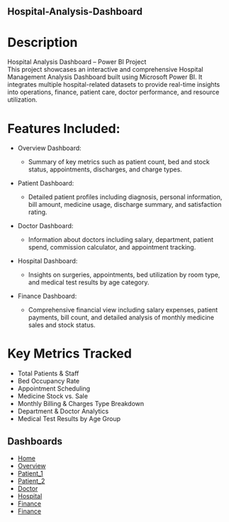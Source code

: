 ## Hospital-Analysis-Dashboard

# Description
Hospital Analysis Dashboard – Power BI Project  
This project showcases an interactive and comprehensive Hospital Management Analysis Dashboard built using Microsoft Power BI. It integrates multiple hospital-related datasets to provide real-time insights into operations, finance, patient care, doctor performance, and resource utilization.

# Features Included:
- Overview Dashboard:
    - Summary of key metrics such as patient count, bed and stock status, appointments, discharges, and charge types.
- Patient Dashboard:  
    - Detailed patient profiles including diagnosis, personal information, bill amount, medicine usage, discharge summary, and satisfaction rating.

- Doctor Dashboard:  
    - Information about doctors including salary, department, patient spend, commission calculator, and appointment tracking.

- Hospital Dashboard:  
    - Insights on surgeries, appointments, bed utilization by room type, and medical test results by age category.

- Finance Dashboard:  
    - Comprehensive financial view including salary expenses, patient payments, bill count, and detailed analysis of monthly medicine sales and stock status.

# Key Metrics Tracked
- Total Patients & Staff
- Bed Occupancy Rate
- Appointment Scheduling
- Medicine Stock vs. Sale
- Monthly Billing & Charges Type Breakdown
- Department & Doctor Analytics
- Medical Test Results by Age Group

## Dashboards
- <a href="https://github.com/sakshi4912/Hospital-Analysis-Dashboard/blob/main/Home.png">Home</a>
- <a href="https://github.com/sakshi4912/Hospital-Analysis-Dashboard/blob/main/Overview.png">Overview</a>
- <a href="https://github.com/sakshi4912/Hospital-Analysis-Dashboard/blob/main/Patient_1.png">Patient_1</a>
- <a href="https://github.com/sakshi4912/Hospital-Analysis-Dashboard/blob/main/Patient_2.png">Patient_2</a>
- <a href="https://github.com/sakshi4912/Hospital-Analysis-Dashboard/blob/main/Doctor.png">Doctor</a>
- <a href="https://github.com/sakshi4912/Hospital-Analysis-Dashboard/blob/main/Hospital.png">Hospital</a>
- <a href="https://github.com/sakshi4912/Hospital-Analysis-Dashboard/blob/main/finance.png">Finance</a>
- <a href="https://github.com/sakshi4912/Hospital-Analysis-Dashboard/blob/main/finance.png">Finance</a>
